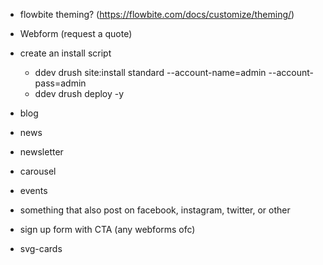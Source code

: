 - flowbite theming? (https://flowbite.com/docs/customize/theming/)
- Webform (request a quote)
- create an install script
  - ddev drush site:install standard --account-name=admin --account-pass=admin
  - ddev drush deploy -y
- blog
- news
- newsletter
- carousel
- events
- something that also post on facebook, instagram, twitter, or other
- sign up form with CTA (any webforms ofc)


- svg-cards
